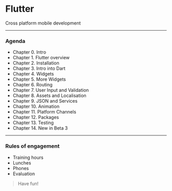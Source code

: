 # Flutter 
Cross platform mobile development 

 
---
### Agenda
- Chapter 0. Intro
- Chapter 1. Flutter overview
- Chapter 2. Installation
- Chapter 3. Intro into Dart
- Chapter 4. Widgets
- Chapter 5. More Widgets
- Chapter 6. Routing
- Chapter 7. User Input and Validation
- Chapter 8. Assets and Localisation
- Chapter 9. JSON and Services
- Chapter 10. Animation
- Chapter 11. Platform Channels
- Chapter 12. Packages
- Chapter 13. Testing
- Chapter 14. New in Beta 3

---
### Rules of engagement
- Training hours
- Lunches 
- Phones
- Evaluation
 
> Have fun!
 
 